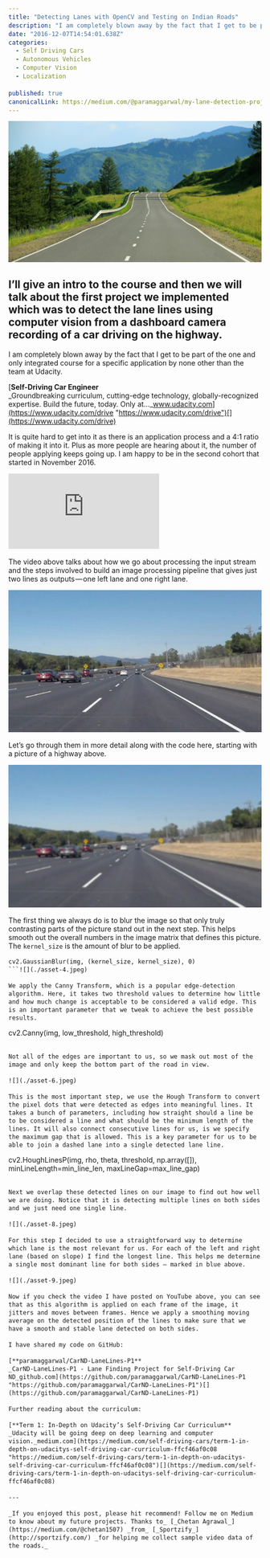 ```yaml
---
title: "Detecting Lanes with OpenCV and Testing on Indian Roads"
description: "I am completely blown away by the fact that I get to be part of the one and only integrated course for a specific application by none other than the team at Udacity. It is quite hard to get into it…"
date: "2016-12-07T14:54:01.638Z"
categories: 
  - Self Driving Cars
  - Autonomous Vehicles
  - Computer Vision
  - Localization

published: true
canonicalLink: https://medium.com/@paramaggarwal/my-lane-detection-project-for-the-self-driving-car-nanodegree-by-udacity-36a230553bd3
---
```


![Photo by Aleksandr Kozlovskii on [Unsplash](https://unsplash.com/search/road?photo=Lr7n9IUBIiY).](./asset-1.jpeg)

## I’ll give an intro to the course and then we will talk about the first project we implemented which was to detect the lane lines using computer vision from a dashboard camera recording of a car driving on the highway.

I am completely blown away by the fact that I get to be part of the one and only integrated course for a specific application by none other than the team at Udacity.

[**Self-Driving Car Engineer**  
_Groundbreaking curriculum, cutting-edge technology, globally-recognized expertise. Build the future, today. Only at…_www.udacity.com](https://www.udacity.com/drive "https://www.udacity.com/drive")[](https://www.udacity.com/drive)

It is quite hard to get into it as there is an application process and a 4:1 ratio of making it into it. Plus as more people are hearing about it, the number of people applying keeps going up. I am happy to be in the second cohort that started in November 2016.

<Embed src="https://www.youtube.com/embed/a6pDdS6sY2E?feature=oembed" height={393} width={700} />

The video above talks about how we go about processing the input stream and the steps involved to build an image processing pipeline that gives just two lines as outputs — one left lane and one right lane.

![](./asset-2.jpeg)

Let’s go through them in more detail along with the code here, starting with a picture of a highway above.

![](./asset-3.jpeg)

The first thing we always do is to blur the image so that only truly contrasting parts of the picture stand out in the next step. This helps smooth out the overall numbers in the image matrix that defines this picture. The `kernel_size` is the amount of blur to be applied.

```
cv2.GaussianBlur(img, (kernel_size, kernel_size), 0)
```![](./asset-4.jpeg)

We apply the Canny Transform, which is a popular edge-detection algorithm. Here, it takes two threshold values to determine how little and how much change is acceptable to be considered a valid edge. This is an important parameter that we tweak to achieve the best possible results.

```
cv2.Canny(img, low_threshold, high_threshold)
```![](./asset-5.jpeg)

Not all of the edges are important to us, so we mask out most of the image and only keep the bottom part of the road in view.

![](./asset-6.jpeg)

This is the most important step, we use the Hough Transform to convert the pixel dots that were detected as edges into meaningful lines. It takes a bunch of parameters, including how straight should a line be to be considered a line and what should be the minimum length of the lines. It will also connect consecutive lines for us, is we specify the maximum gap that is allowed. This is a key parameter for us to be able to join a dashed lane into a single detected lane line.

```
cv2.HoughLinesP(img, rho, theta, threshold, np.array([]), minLineLength=min_line_len, maxLineGap=max_line_gap)
```![](./asset-7.jpeg)

Next we overlap these detected lines on our image to find out how well we are doing. Notice that it is detecting multiple lines on both sides and we just need one single line.

![](./asset-8.jpeg)

For this step I decided to use a straightforward way to determine which lane is the most relevant for us. For each of the left and right lane (based on slope) I find the longest line. This helps me determine a single most dominant line for both sides — marked in blue above.

![](./asset-9.jpeg)

Now if you check the video I have posted on YouTube above, you can see that as this algorithm is applied on each frame of the image, it jitters and moves between frames. Hence we apply a smoothing moving average on the detected position of the lines to make sure that we have a smooth and stable lane detected on both sides.

I have shared my code on GitHub:

[**paramaggarwal/CarND-LaneLines-P1**  
_CarND-LaneLines-P1 - Lane Finding Project for Self-Driving Car ND_github.com](https://github.com/paramaggarwal/CarND-LaneLines-P1 "https://github.com/paramaggarwal/CarND-LaneLines-P1")[](https://github.com/paramaggarwal/CarND-LaneLines-P1)

Further reading about the curriculum:

[**Term 1: In-Depth on Udacity’s Self-Driving Car Curriculum**  
_Udacity will be going deep on deep learning and computer vision._medium.com](https://medium.com/self-driving-cars/term-1-in-depth-on-udacitys-self-driving-car-curriculum-ffcf46af0c08 "https://medium.com/self-driving-cars/term-1-in-depth-on-udacitys-self-driving-car-curriculum-ffcf46af0c08")[](https://medium.com/self-driving-cars/term-1-in-depth-on-udacitys-self-driving-car-curriculum-ffcf46af0c08)

---

_If you enjoyed this post, please hit recommend! Follow me on Medium to know about my future projects. Thanks to_ [_Chetan Agrawal_](https://medium.com/@chetan1507) _from_ [_Sportzify_](http://sportzify.com/) _for helping me collect sample video data of the roads._